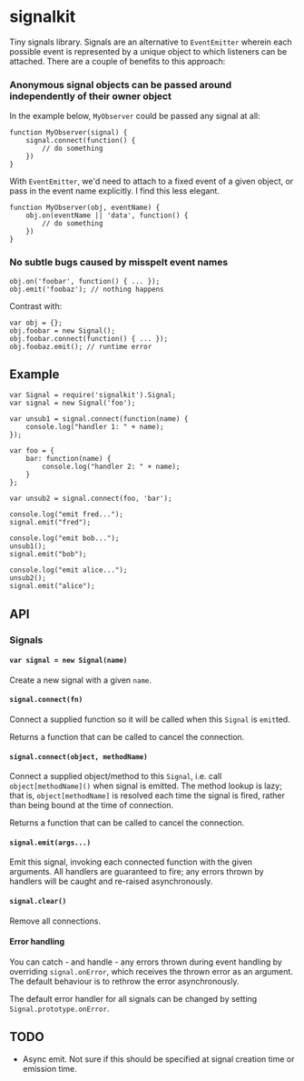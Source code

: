 # signalkit

Tiny signals library. Signals are an alternative to `EventEmitter` wherein each possible event is represented by a unique object to which listeners can be attached. There are a couple of benefits to this approach:

### Anonymous signal objects can be passed around independently of their owner object

In the example below, `MyObserver` could be passed any signal at all:

    function MyObserver(signal) {
        signal.connect(function() {
            // do something
        })
    }

With `EventEmitter`, we'd need to attach to a fixed event of a given object, or pass in the event name explicitly. I find this less elegant.

    function MyObserver(obj, eventName) {
        obj.on(eventName || 'data', function() {
            // do something
        })
    }

### No subtle bugs caused by misspelt event names

    obj.on('foobar', function() { ... });
    obj.emit('foobaz'); // nothing happens

Contrast with:

    var obj = {};
    obj.foobar = new Signal();
    obj.foobar.connect(function() { ... });
    obj.foobaz.emit(); // runtime error

## Example

    var Signal = require('signalkit').Signal;
    var signal = new Signal('foo');

    var unsub1 = signal.connect(function(name) {
        console.log("handler 1: " + name);
    });

    var foo = {
        bar: function(name) {
            console.log("handler 2: " + name);
        }
    };

    var unsub2 = signal.connect(foo, 'bar');

    console.log("emit fred...");
    signal.emit("fred");

    console.log("emit bob...");
    unsub1();
    signal.emit("bob");

    console.log("emit alice...");
    unsub2();
    signal.emit("alice");

## API

### Signals

#### `var signal = new Signal(name)`

Create a new signal with a given `name`.

#### `signal.connect(fn)`

Connect a supplied function so it will be called when this `Signal` is `emit`ted.

Returns a function that can be called to cancel the connection.

#### `signal.connect(object, methodName)`

Connect a supplied object/method to this `Signal`, i.e. call `object[methodName]()` when signal is emitted. The method lookup is lazy; that is, `object[methodName]` is resolved each time the signal is fired, rather than being bound at the time of connection.

Returns a function that can be called to cancel the connection.

#### `signal.emit(args...)`

Emit this signal, invoking each connected function with the given arguments. All handlers are guaranteed to fire; any errors thrown by handlers will be caught and re-raised asynchronously.

#### `signal.clear()`

Remove all connections.

#### Error handling

You can catch - and handle - any errors thrown during event handling by overriding `signal.onError`, which receives the thrown error as an argument. The default behaviour is to rethrow the error asynchronously.

The default error handler for all signals can be changed by setting `Signal.prototype.onError`.

## TODO

  * Async emit. Not sure if this should be specified at signal creation time or emission time.